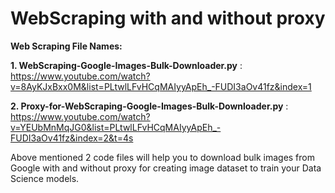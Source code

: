 # WebScraping with and without proxy

**Web Scraping File Names:**

**1. WebScraping-Google-Images-Bulk-Downloader.py** : https://www.youtube.com/watch?v=8AyKJxBxx0M&list=PLtwlLFvHCqMAIyyApEh_-FUDI3aOv41fz&index=1

**2. Proxy-for-WebScraping-Google-Images-Bulk-Downloader.py** : https://www.youtube.com/watch?v=YEUbMnMqJG0&list=PLtwlLFvHCqMAIyyApEh_-FUDI3aOv41fz&index=2&t=4s

Above mentioned 2 code files will help you to download bulk images from Google with and without proxy for creating image dataset to train your Data Science models.
